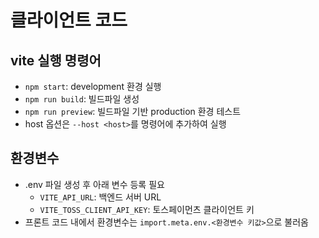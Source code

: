 # 클라이언트 코드

## vite 실행 명령어

- `npm start`: development 환경 실행
- `npm run build`: 빌드파일 생성
- `npm run preview`: 빌드파일 기반 production 환경 테스트
- host 옵션은 `--host <host>`를 명령어에 추가하여 실행

## 환경변수

- .env 파일 생성 후 아래 변수 등록 필요
  - `VITE_API_URL`: 백엔드 서버 URL
  - `VITE_TOSS_CLIENT_API_KEY`: 토스페이먼츠 클라이언트 키
- 프론트 코드 내에서 환경변수는 `import.meta.env.<환경변수 키값>`으로 불러옴
